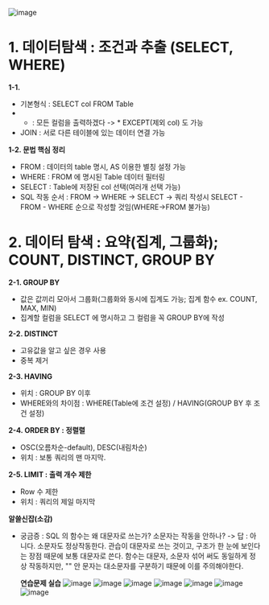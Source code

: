 ![image](https://github.com/user-attachments/assets/f878fb24-ae89-4bad-90fd-c7575b9636c9)

# 1. 데이터탐색 : 조건과 추출 (SELECT, WHERE)
**1-1.**
- 기본형식 : SELECT col FROM Table
- * : 모든 컬럼을 출력하겠다 -> * EXCEPT(제외 col) 도 가능
- JOIN : 서로 다른 테이블에 있는 데이터 연결 가능

**1-2. 문법 핵심 정리**
- FROM : 데이터의 table 명시, AS 이용한 별칭 설정 가능
- WHERE : FROM 에 명시된 Table 데이터 필터링
- SELECT : Table에 저장된 col 선택(여러개 선택 가능)
- SQL 작동 순서 : FROM -> WHERE -> SELECT
    -> 쿼리 작성시 SELECT - FROM - WHERE 순으로 작성할 것임(WHERE->FROM 불가능)

# 2. 데이터 탐색 : 요약(집계, 그룹화); COUNT, DISTINCT, GROUP BY
**2-1. GROUP BY**
- 값은 값끼리 모아서 그룹화(그룹화와 동시에 집계도 가능; 집계 함수 ex. COUNT, MAX, MIN)
- 집계할 컬럼을 SELECT 에 명시하고 그 컬럼을 꼭 GROUP BY에 작성

**2-2. DISTINCT** 
- 고유값을 알고 싶은 경우 사용
- 중복 제거

**2-3. HAVING**
- 위치 : GROUP BY 이후
- WHERE와의 차이점 : WHERE(Table에 조건 설정) / HAVING(GROUP BY 후 조건 설정)

**2-4. ORDER BY : 정렬렬**
- OSC(오름차순-default), DESC(내림차순)
- 위치 : 보통 쿼리의 맨 마지막.

**2-5. LIMIT : 출력 개수 제한**
- Row 수 제한
- 위치 : 쿼리의 제일 마지막

**알쓸신잡(소감)**
- 궁금증 : SQL 의 함수는 왜 대문자로 쓰는가? 소문자는 작동을 안하나?
    -> 답 : 아니다. 소문자도 정상작동한다. 관습이 대문자로 쓰는 것이고, 구조가 한 눈에 보인다는 장점 때문에 보통 대문자로 쓴다. 함수는 대문자, 소문자 섞어 써도 동일하게 정상 작동하지만, "" 안 문자는 대소문자를 구분하기 때문에 이를 주의해야한다.

  **연습문제 실습**
![image](https://github.com/user-attachments/assets/53d0ce8f-64e7-45d6-9d43-04568ab1a6de)
![image](https://github.com/user-attachments/assets/302d524b-a65f-4870-ae09-3623dbe0461a)
![image](https://github.com/user-attachments/assets/f176bdec-10be-4de2-a0cc-28f3e3569a7d)
![image](https://github.com/user-attachments/assets/e4bfa327-582e-4b58-9749-cdc1eb3e94a2)
![image](https://github.com/user-attachments/assets/ae118904-bfdf-42f1-8e55-ee244439e4ca)
![image](https://github.com/user-attachments/assets/d5c9f208-ce10-45ff-a2f6-4e03a02bcb78)
![image](https://github.com/user-attachments/assets/60df6db8-0088-43db-9034-edc6522579e3)


  

